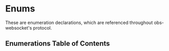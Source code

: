# Enums
These are enumeration declarations, which are referenced throughout obs-websocket's protocol.

## Enumerations Table of Contents
